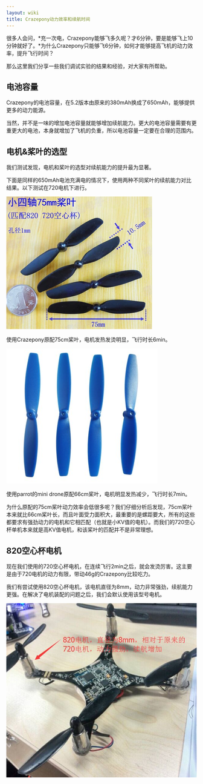 ```yaml
---
layout: wiki
title: Crazepony动力效率和续航时间
---
```


很多人会问，*充一次电，Crazepony能够飞多久呢？才6分钟，要是能够飞上10分钟就好了。*为什么Crazepony只能够飞6分钟，如何才能够提高飞机的动力效率，提升飞行时间？

那么这里我们分享一些我们调试实验的结果和经验，对大家有所帮助。

## 电池容量

Crazepony的电池容量，在5.2版本由原来的380mAh换成了650mAh，能够提供更多的动力能源。

当然，并不是一味的增加电池容量就能够增加续航能力。更大的电池容量需要有更重更大的电池，本身就增加了飞机的负重，所以电池容量一定要在合理的范围内。

## 电机&桨叶的选型

我们测试发现，电机和桨叶的选型对续航能力的提升最为显著。

下面是同样的650mAh电池充满电的情况下，使用两种不同桨叶的续航能力对比结果。以下测试在720电机下进行。

![](/assets/img/75cm-prop.png)

使用Crazepony原配75cm桨叶，电机发热发烫明显，飞行时长6min。

![](/assets/img/mini-drone-props.jpg)

使用parrot的mini drone原配66cm桨叶，电机明显发热减少，飞行时长7min。

为什么原配的75cm桨叶动力效率会低很多呢？我们仔细分析后发现，75cm桨叶本来就比66cm桨叶长，而且叶面受力面积大，最重要的是螺距要大，所有的这些都要求有强劲动力的电机和它相匹配（也就是小KV值的电机）。而我们的720空心杯单机本来就是高KV值电机，和该桨叶的匹配并不是非常理想。


## 820空心杯电机
现在我们使用的720空心杯电机，在连续飞行2min之后，就会发烫厉害。这主要是由于720电机的动力有限，带动46g的Crazepony比较吃力。

我们有尝试使用820空心杯电机，该电机直径为8mm，动力非常强劲，续航能力更强。在解决了电机装配的问题之后，我们会默认使用该型号电机。

![](/assets/img/820-motor.jpg)
